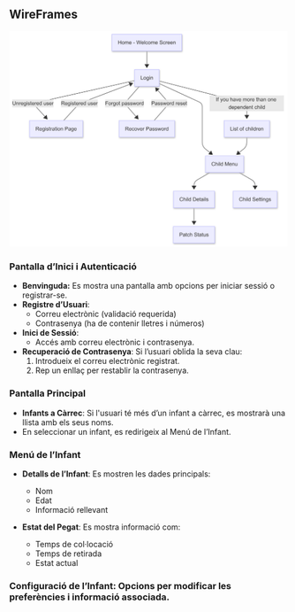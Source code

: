 ## WireFrames

![Pegat](FlowchartTutor.png) 



### Pantalla d’Inici i Autenticació
- <b>Benvinguda:</b> Es mostra una pantalla amb opcions per iniciar sessió o registrar-se.
- <b>Registre d’Usuari</b>:
  	- Correu electrònic (validació requerida)
  	- Contrasenya (ha de contenir lletres i números)
- <b>Inici de Sessió</b>:
	- Accés amb correu electrònic i contrasenya.
- <b>Recuperació de Contrasenya</b>: Si l’usuari oblida la seva clau:
    1. Introdueix el correu electrònic registrat.
  	2. Rep un enllaç per restablir la contrasenya.

### Pantalla Principal
- <b>Infants a Càrrec</b>: Si l'usuari té més d’un infant a càrrec, es mostrarà una llista amb els seus noms.
- En seleccionar un infant, es redirigeix al Menú de l’Infant.

### Menú de l’Infant
- <b>Detalls de l’Infant</b>: Es mostren les dades principals:
	- Nom
	- Edat
	- Informació rellevant

- <b>Estat del Pegat</b>: Es mostra informació com:
	- Temps de col·locació
	- Temps de retirada
	- Estat actual

### Configuració de l’Infant: Opcions per modificar les preferències i informació associada.
